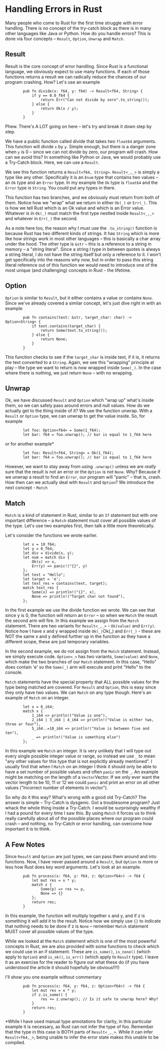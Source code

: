 Handling Errors in Rust
=======================

Many people who come to Rust for the first time struggle with error handling. There is no concept of the try-catch block as there is in many other languages like Java or Python. How do you handle errors? This is done via four concepts – `Result`, `Option`, `Unwrap` and `Match`.

Result
------

Result is the core concept of error handling. Since Rust is a functional language, we obviously expect to use many functions. If each of those functions returns a result we can radically reduce the chances of our program crashing. How? Let's use an example

    
            pub fn divide(x: f64, y: f64) -> Result<f64, String> {
                if y == 0.0_f64 {
                    return Err("Can not divide by zero".to_string());
                } else {
                    return Ok(x / y);
                }
            }

Phew. There's A LOT going on here – let's try and break it down step by step.

We have a public function called divide that takes two `float64` arguments. This function will divide `x` by `y`. Simple enough, but there is a danger zone when `y` is 0 – since we can not divide by zero, our program will crash. How can we avoid this? In something like Python or Java, we would probably use a Try-Catch block. Here, we can use a `Result`.

We see this function returns a `Result<f64, String>`. `Result<_,_>` is simply a type like any other. Specifically it is an `Enum` type that contains two values – an `Ok` type and an `Error` type. In my example the `Ok` type is `float64` and the `Error` type is `String`. You could put any types in there.

This function has two branches, and we obviously must return from both of them. Notice how we "wrap" what we return in either `Ok(_)` or `Err(_)`. This is how we tell Rust which is an Ok value and which is an Error value. Whatever is in `Ok(_)` must match the first type nestled inside `Result<_,_>` and whatever in `Err(_)` the second.

As a note here too, the reason why I must use the `.to_string()` function is because Rust has two different kinds of strings. It has `String` which is more like how strings work in most other languages – this is basically a char array under the hood. The other type is `&str` – this is a reference to a string in memory – a "string literal". Since a string I type in between quotes is always a string literal, I do not have the string itself but only a reference to it. I won't get specifically into the reasons why now, but in order to pass this string literal reference out of this function we would need to introduce one of the most unique (and challenging) concepts in Rust – the lifetime.

Option
------

`Option` is similar to `Result`, but it either contains a value or contains `None`. Since we've already covered a similar concept, let's just dive right in with an example

    
            pub fn contains(text: &str, target_char: char) -> Option<String> {
                if text.contains(target_char) {
                    return Some(text.to_string());
                } else {
                    return None;
                }
            }

This function checks to see if the `target_char` is inside text, if it is, it returns the text converted to a `String`. Again, we see this "wrapping" principle at play – the type we want to return is now wrapped inside `Some(_)`. In the case where there is nothing, we just return `None` – with no wrapping.

Unwrap
------

Ok, we have discussed `Result` and `Option` which "wrap up" what's inside them, so we can safely pass around errors and null values. How do we actually get to the thing inside of it? We use the function unwrap. With a `Result` or `Option` type, we can unwrap to get the value inside. So, for example

    
            let foo: Option<f64> = Some(1_f64);
            let bar: f64 = foo.unwrap(); // bar is equal to 1_f64 here

or for another example\*

    
            let foo: Result<f64, String> = Ok(1_f64);
            let bar: f64 = foo.unwrap(); // bar is equal to 1_f64 here

However, we want to stay away from using `.unwrap()` unless we are _really_ sure that the result is not an error or the `Option` is not `None`. Why? Because if we unwrap a result to find an `Error`, our program will "panic" – that is, crash. How then can we actually deal with `Result` and `Option`? We introduce the next concept - `Match`

Match
-----

`Match` is a kind of statement in Rust, similar to an `If` statement but with one important difference – a `Match` statement must cover all possible values of the type. Let's use two examples first, then talk a little more theoretically.

Let's consider the functions we wrote earlier.

    
            let x = 10_f64;
            let y = 0_f64;
            let div = divide(x, y);
            let num = match div {
                Ok(x) => x,
                Err(y) => panic!("{}", y)
            };
            let text = "Hello";
            let target = 'e';
            let text_res = contains(text, target);
            match text_res {
                Some(x) => println!("{}", x),
                None => println!("Target char not found"),
            };

In the first example we use the divide function we wrote. We can see that since y is 0, the function will return an `Error` – so when we `Match` the result the second arm will fire. In this example we assign from the `Match` statement. There are two variants for `Result<_,_>` - `Ok(value)` and `Err(y)`. Notice how I have x and y wrapped inside `Ok(_)`Ok(\_) and `Err(_)` - these are NOT the same x and y defined further up in the function as they have a different scope, these are just temporary variables.

In the second example, we do not assign from the `Match` statement. Instead, we simply execute code. `Option<_>` has two variants, `Some(value)` and `None`, which make the two branches of our `Match` statement. In this case, "Hello" does contain 'e' so the `Some(_)` arm will execute and print "Hello" to the console.

`Match` statements have the special property that ALL possible values for the type being matched are covered. For `Result` and `Option`, this is easy since they only have two values. We can `Match` on any type though. Here's an example of `Match` on an integer.

    
            let x = 6_i64;
            match x {
                1_i64 => println!("Value is one"),
                2_i64 | 3_i64 | 4_i64 => println!("Value is either two, three or four"),
                5_i64..=10_i64 => println!("Value is between five and ten"),
                _ => println!("Value is something else")
            };

In this example we `Match` an integer. It is very unlikely that I will type out every single possible integer value or range, so instead we use `_` to mean "any other values for this type that is not explicitly already mentioned". I usually find that when I `Match` on an integer I think it should only be able to have a set number of possible values and often `panic` on the `_`. An example might be matching on the length of a `Vector`Vector. If we only ever want the vector length to be 10, 11 or 12 we could `panic` and print an error on all other values ("Incorrect number of elements in vector").

So why do it this way? What's wrong with a good old Try-Catch? The answer is simple – Try-Catch is dysgenic. Got a troublesome program? Just whack the whole thing inside a Try-Catch. I would be surprisingly wealthy if I had a pound for every time I saw this. By using `Match` it forces us to think really carefully about all of the possible places where our program could crash – and nothing, no Try-Catch or error handling, can overcome how important it is to think.

A Few Notes
-----------

Since `Result` and `Option` are just types, we can pass them around and into functions. Now, I have never passed around a `Result`, but `Option` is more or less how Rust does key word arguments. Let's look at an example.

    
            pub fn process(x: f64, y: f64, z: Option<f64>) -> f64 {
                let mut res = x * y;
                match z {
                    Some(p) => res += p,
                    None => {}
                };
                return res;
            }

In this example, the function will multiply together x and y, and if z is something it will add it to the result. Notice how we simply use `{}` to indicate that nothing needs to be done if z is `None` – remember `Match` statement MUST cover all possible values of the type.

While we looked at the `Match` statement which is one of the most powerful concepts in Rust, we are also provided with some functions to check which we could use in an if statement. These are `is_some()`, `is_none()` (which apply to `Option`) and `is_ok()`, `is_err()` (which apply to `Result` type). I leave it as an exercise for the reader to figure out what these do (if you have understood the article it should hopefully be obvious!!!!)

I'll show you one example without commentary

    
            pub fn process(x: f64, y: f64, z: Option<f64>) -> f64 {
                let mut res = x * y;
                if z.is_some() {
                    res += z.unwrap(); // Is it safe to unwrap here? Why?
                }
                return res;
            }

\*While I have used manual type annotations for clarity, in this particular example it is necessary, as Rust can not infer the type of foo. Remember that the type in this case is BOTH parts of `Result<_,_>`. While it can infer `Result<f64,_>`, being unable to infer the error state makes this unable to be compiled.